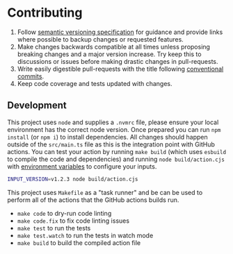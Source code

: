 # Contributing

1. Follow [semantic versioning specification](https://semver.org/) for guidance and provide links where possible to backup changes or requested features.
2. Make changes backwards compatible at all times unless proposing breaking changes and a major version increase. Try keep this to discussions or issues before making drastic changes in pull-requests.
3. Write easily digestible pull-requests with the title following [conventional commits](https://www.conventionalcommits.org/en/v1.0.0/).
4. Keep code coverage and tests updated with changes.

## Development

This project uses `node` and supplies a `.nvmrc` file, please ensure your local environment has the correct node version.
Once prepared you can run `npm install` (or `npm i`) to install dependencies.
All changes should happen outside of the `src/main.ts` file as this is the integration point with GitHub actions.
You can test your action by running `make build` (which uses `esbuild` to compile the code and dependencies) and running `node build/action.cjs` with [environment variables](https://docs.github.com/en/actions/creating-actions/metadata-syntax-for-github-actions#inputs) to configure your inputs.

```sh
INPUT_VERSION=v1.2.3 node build/action.cjs
```

This project uses `Makefile` as a "task runner" and be can be used to perform all of the actions that the GitHub actions builds run.

- `make code` to dry-run code linting
- `make code.fix` to fix code linting issues
- `make test` to run the tests
- `make test.watch` to run the tests in watch mode
- `make build` to build the compiled action file
